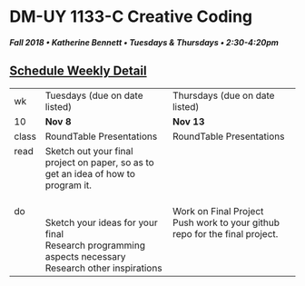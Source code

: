 # DM-UY 1133-C Creative Coding
##### Fall 2018 • Katherine Bennett • Tuesdays & Thursdays • 2:30-4:20pm 
## [Schedule Weekly Detail](Calendar.md) 

<table>
<tr>
<td>wk</td>
<td>Tuesdays (due on date listed)</td>
<td>Thursdays (due on date listed)</td>
</tr>
<!-- dates -->
<tr>
  <td valign="top">10</td>
  <td valign="top" width="48%"><strong>Nov 8</strong></td>
  <td valign="top" width="48%"><strong>Nov 13</strong></td>
</tr>
<!-- class -->
<tr>
	<td valign="top">class</td>
	<!-- day Tues -->
	<td valign="top" width="48%">
	RoundTable Presentations
	</td>
	<!-- day Thurs -->
	<td valign="top" width="48%">
		RoundTable Presentations
	</td>
<!-- homework -->
<tr>
  <td valign="top">read</td>
  	<!-- day Tues -->
  	<td valign="top"> 
  		Sketch out your final project on paper, so
      as to get an idea of how to program it.<br>
	<br>
	</td>
  	<!-- day Thurs -->
  	<td valign="top"> 
  	</td>
 </tr>
 <!-- do -->
<tr>
  <td valign = "top">do</td>
	<!-- day Tues -->
 	<td valign = "top"> 
 		 <br>Sketch your ideas for your final<br>
 		Research programming aspects necessary<br>	
 		Research other inspirations<br>
 	</td>
  	<!-- day Thurs -->
  	<td valign = "top">
  		Work on Final Project <br>
      Push work to your github repo for the final project. <br>
  	</td>	
</tr>
</table>